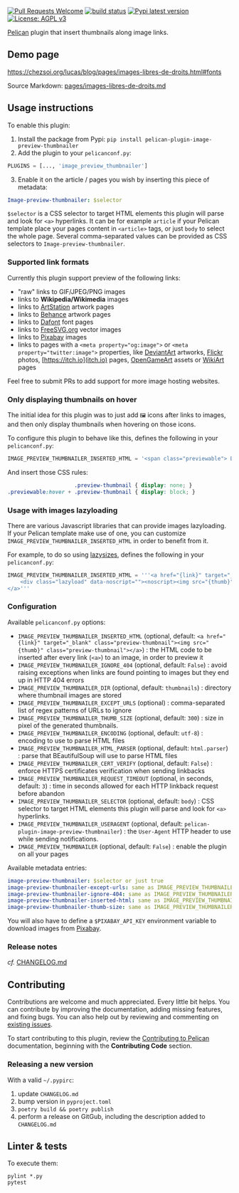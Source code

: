 [![Pull Requests Welcome](https://img.shields.io/badge/PRs-welcome-brightgreen.svg?style=flat)](http://makeapullrequest.com)
[![build status](https://github.com/pelican-plugins/image-preview-thumbnailer/workflows/build/badge.svg)](https://github.com/pelican-plugins/image-preview-thumbnailer/actions?query=workflow%3Abuild)
[![Pypi latest version](https://img.shields.io/pypi/v/pelican-plugin-image-preview-thumbnailer.svg)](https://pypi.python.org/pypi/pelican-plugin-image-preview-thumbnailer)
[![License: AGPL v3](https://img.shields.io/badge/License-AGPL%20v3-blue.svg)](https://www.gnu.org/licenses/agpl-3.0)

[Pelican](https://getpelican.com) plugin that insert thumbnails along image links.

## Demo page
<https://chezsoi.org/lucas/blog/pages/images-libres-de-droits.html#fonts>

Source Markdown: [pages/images-libres-de-droits.md](https://github.com/Lucas-C/ludochaordic/blob/master/content/pages/images-libres-de-droits.md)

## Usage instructions
To enable this plugin:
1. Install the package from Pypi: `pip install pelican-plugin-image-preview-thumbnailer`
2. Add the plugin to your `pelicanconf.py`:
```python
PLUGINS = [..., 'image_preview_thumbnailer']
```
3. Enable it on the article / pages you wish by inserting this piece of metadata:
```yaml
Image-preview-thumbnailer: $selector
```

`$selector` is a CSS selector to target HTML elements this plugin will parse and look for `<a>` hyperlinks.
It can be for example `article` if your Pelican template place your pages content in `<article>` tags,
or just `body` to select the whole page.
Several comma-separated values can be provided as CSS selectors to `Image-preview-thumbnailer`.

### Supported link formats
Currently this plugin support preview of the following links:
* "raw" links to GIF/JPEG/PNG images
* links to **Wikipedia/Wikimedia** images
* links to [ArtStation](https://www.artstation.com) artwork pages
* links to [Behance](https://www.behance.net) artwork pages
* links to [Dafont](https://www.dafont.com) font pages
* links to [FreeSVG.org](https://freesvg.org) vector images
* links to [Pixabay](https://pixabay.com) images
* links to pages with a `<meta property="og:image">` or `<meta property="twitter:image">` properties,
  like [DeviantArt](https://www.deviantart.com) artworks, [Flickr](https://www.flickr.com) photos, [https://itch.io](itch.io) pages,
  [OpenGameArt](https://opengameart.org) assets or [WikiArt](https://www.wikiart.org) pages

Feel free to submit PRs to add support for more image hosting websites.

### Only displaying thumbnails on hover
The initial idea for this plugin was to just add `🖼️` icons after links to images,
and then only display thumbnails when hovering on those icons.

To configure this plugin to behave like this, defines the following in your `pelicanconf.py`:
```python
IMAGE_PREVIEW_THUMBNAILER_INSERTED_HTML = '<span class="previewable"> 🖼️</span><img src="{thumb}" class="preview-thumbnail">'
```

And insert those CSS rules:
```css
                     .preview-thumbnail { display: none; }
.previewable:hover + .preview-thumbnail { display: block; }
```

### Usage with images lazyloading
There are various Javascript libraries that can provide images lazyloading.
If your Pelican template make use of one, you can customize `IMAGE_PREVIEW_THUMBNAILER_INSERTED_HTML` in order to benefit from it.

For example, to do so using [lazysizes](https://github.com/aFarkas/lazysizes), defines the following in your `pelicanconf.py`:
```python
IMAGE_PREVIEW_THUMBNAILER_INSERTED_HTML = '''<a href="{link}" target="_blank">
    <div class="lazyload" data-noscript=""><noscript><img src="{thumb}" alt=""></noscript></div>
</a>'''
```

### Configuration
Available `pelicanconf.py` options:

- `IMAGE_PREVIEW_THUMBNAILER_INSERTED_HTML` (optional, default: `<a href="{link}" target="_blank" class="preview-thumbnail"><img src="{thumb}" class="preview-thumbnail"></a>`) :
  the HTML code to be inserted after every link (`<a>`) to an image, in order to preview it
- `IMAGE_PREVIEW_THUMBNAILER_IGNORE_404` (optional, default: `False`) :
  avoid raising exceptions when links are found pointing to images but they end up in HTTP 404 errors
- `IMAGE_PREVIEW_THUMBNAILER_DIR` (optional, default: `thumbnails`) :
  directory where thumbnail images are stored
- `IMAGE_PREVIEW_THUMBNAILER_EXCEPT_URLS` (optional) :
  comma-separated list of regex patterns of URLs to ignore
- `IMAGE_PREVIEW_THUMBNAILER_THUMB_SIZE` (optional, default: `300`) :
  size in pixel of the generated thumbnails.
- `IMAGE_PREVIEW_THUMBNAILER_ENCODING` (optional, default: `utf-8`) :
  encoding to use to parse HTML files
- `IMAGE_PREVIEW_THUMBNAILER_HTML_PARSER` (optional, default: `html.parser`) :
  parse that BEautifulSoup will use to parse HTML files
- `IMAGE_PREVIEW_THUMBNAILER_CERT_VERIFY` (optional, default: `False`) :
  enforce HTTPS certificates verification when sending linkbacks
- `IMAGE_PREVIEW_THUMBNAILER_REQUEST_TIMEOUT` (optional, in seconds, default: `3`) :
  time in seconds allowed for each HTTP linkback request before abandon
- `IMAGE_PREVIEW_THUMBNAILER_SELECTOR` (optional, default: `body`) :
  CSS selector to target HTML elements this plugin will parse and look for `<a>` hyperlinks.
- `IMAGE_PREVIEW_THUMBNAILER_USERAGENT` (optional, default: `pelican-plugin-image-preview-thumbnailer`) :
  the `User-Agent` HTTP header to use while sending notifications.
- `IMAGE_PREVIEW_THUMBNAILER` (optional, default: `False`) :
  enable the plugin on all your pages

Available metadata entries:
```yaml
image-preview-thumbnailer: $selector or just true
image-preview-thumbnailer-except-urls: same as IMAGE_PREVIEW_THUMBNAILER_EXCEPT_URLS
image-preview-thumbnailer-ignore-404: same as IMAGE_PREVIEW_THUMBNAILER_IGNORE_404
image-preview-thumbnailer-inserted-html: same as IMAGE_PREVIEW_THUMBNAILER_INSERTED_HTML
image-preview-thumbnailer-thumb-size: same as IMAGE_PREVIEW_THUMBNAILER_THUMB_SIZE
```

You will also have to define a `$PIXABAY_API_KEY` environment variable
to download images from [Pixabay](https://pixabay.com).


### Release notes
_cf._ [CHANGELOG.md](CHANGELOG.md)

## Contributing
Contributions are welcome and much appreciated. Every little bit helps. You can contribute by improving the documentation,
adding missing features, and fixing bugs. You can also help out by reviewing and commenting on [existing issues](https://github.com/pelican-plugins/image-preview-thumbnailer/issues).

To start contributing to this plugin, review the [Contributing to Pelican](https://docs.getpelican.com/en/latest/contribute.html) documentation,
beginning with the **Contributing Code** section.

### Releasing a new version
With a valid `~/.pypirc`:

1. update `CHANGELOG.md`
2. bump version in `pyproject.toml`
3. `poetry build && poetry publish`
4. perform a release on GitGub, including the description added to `CHANGELOG.md`

## Linter & tests
To execute them:

    pylint *.py
    pytest
